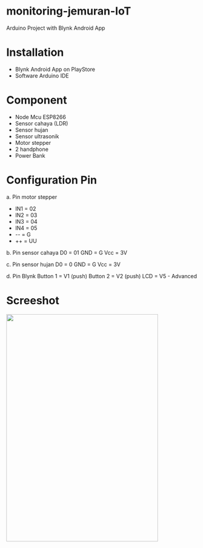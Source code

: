 # monitoring-jemuran-IoT
Arduino Project with Blynk Android App
# Installation
- Blynk Android App on PlayStore
- Software Arduino IDE
# Component
- Node Mcu ESP8266
- Sensor cahaya (LDR)
- Sensor hujan
- Sensor ultrasonik
- Motor stepper
- 2 handphone 
- Power Bank
# Configuration Pin 
a.	Pin motor stepper
- IN1 = 02
- IN2 = 03
- IN3 = 04
- IN4 =  05
- --    =  G
- ++   =  UU

b.	Pin sensor cahaya
D0 = 01
GND = G
Vcc = 3V

c.	Pin sensor hujan
D0 = 0
GND = G
Vcc = 3V

d.	Pin Blynk
Button 1 = V1 (push)
Button 2 = V2 (push)
LCD = V5 - Advanced
# Screeshot
<img align="left" src="https://user-images.githubusercontent.com/30284330/123494918-c15e3500-d64b-11eb-8b60-38e95f14b2e2.jpg" width="400" height="600" />

